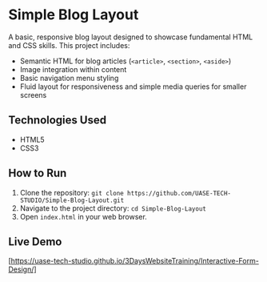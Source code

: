 # Simple Blog Layout

A basic, responsive blog layout designed to showcase fundamental HTML and CSS skills. This project includes:

- Semantic HTML for blog articles (`<article>`, `<section>`, `<aside>`)
- Image integration within content
- Basic navigation menu styling
- Fluid layout for responsiveness and simple media queries for smaller screens

## Technologies Used

- HTML5
- CSS3

## How to Run

1. Clone the repository: `git clone https://github.com/UASE-TECH-STUDIO/Simple-Blog-Layout.git`
2. Navigate to the project directory: `cd Simple-Blog-Layout`
3. Open `index.html` in your web browser.

## Live Demo

[https://uase-tech-studio.github.io/3DaysWebsiteTraining/Interactive-Form-Design/]

